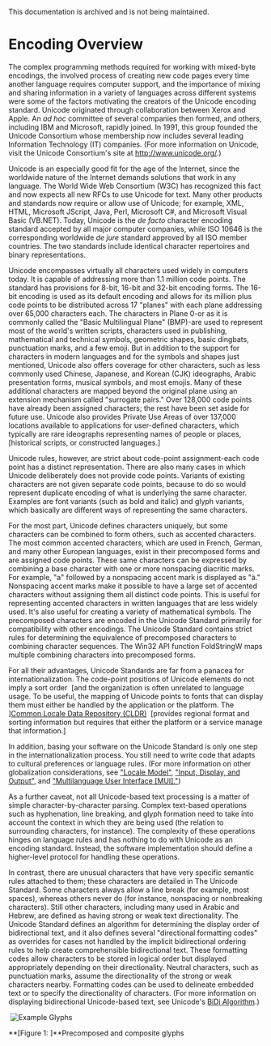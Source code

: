 This documentation is archived and is not being maintained.

# Encoding Overview

The complex programming methods required for working with mixed-byte encodings, the involved process of creating new code pages every time another language requires computer support, and the importance of mixing and sharing information in a variety of languages across different systems were some of the factors motivating the creators of the Unicode encoding standard. Unicode originated through collaboration between Xerox and Apple. An *ad hoc* committee of several companies then formed, and others, including IBM and Microsoft, rapidly joined. In 1991, this group founded the Unicode Consortium whose membership now includes several leading Information Technology (IT) companies. (For more information on Unicode, visit the Unicode Consortium's site at <http://www.unicode.org/>.)

Unicode is an especially good fit for the age of the Internet, since the worldwide nature of the Internet demands solutions that work in any language. The World Wide Web Consortium (W3C) has recognized this fact and now expects all new RFCs to use Unicode for text. Many other products and standards now require or allow use of Unicode; for example, XML, HTML, Microsoft JScript, Java, Perl, Microsoft C\#, and Microsoft Visual Basic (VB.NET). Today, Unicode is the *de facto* character encoding standard accepted by all major computer companies, while ISO 10646 is the corresponding worldwide *de jure* standard approved by all ISO member countries. The two standards include identical character repertoires and binary representations.

Unicode encompasses virtually all characters used widely in computers today. It is capable of addressing more than 1.1 million code points. The standard has provisions for 8-bit, 16-bit and 32-bit encoding forms. The 16-bit encoding is used as its default encoding and allows for its million plus code points to be distributed across 17 "planes" with each plane addressing over 65,000 characters each. The characters in Plane 0-or as it is commonly called the "Basic Multilingual Plane" (BMP)-are used to represent most of the world's written scripts, characters used in publishing, mathematical and technical symbols, geometric shapes, basic dingbats, punctuation marks, and a few emoji. But in addition to the support for characters in modern languages and for the symbols and shapes just mentioned, Unicode also offers coverage for other characters, such as less commonly used Chinese, Japanese, and Korean (CJK) ideographs, Arabic presentation forms, musical symbols, and most emojis. Many of these additional characters are mapped beyond the original plane using an extension mechanism called "surrogate pairs." Over 128,000 code points have already been assigned characters; the rest have been set aside for future use. Unicode also provides Private Use Areas of over 137,000 locations available to applications for user-defined characters, which typically are rare ideographs representing names of people or places, [historical scripts, or constructed languages.]

Unicode rules, however, are strict about code-point assignment-each code point has a distinct representation. There are also many cases in which Unicode deliberately does not provide code points. Variants of existing characters are not given separate code points, because to do so would represent duplicate encoding of what is underlying the same character. Examples are font variants (such as bold and italic) and glyph variants, which basically are different ways of representing the same characters.

For the most part, Unicode defines characters uniquely, but some characters can be combined to form others, such as accented characters. The most common accented characters, which are used in French, German, and many other European languages, exist in their precomposed forms and are assigned code points. These same characters can be expressed by combining a base character with one or more nonspacing diacritic marks. For example, "a" followed by a nonspacing accent mark is displayed as "à." Nonspacing accent marks make it possible to have a large set of accented characters without assigning them all distinct code points. This is useful for representing accented characters in written languages that are less widely used. It's also useful for creating a variety of mathematical symbols. The precomposed characters are encoded in the Unicode Standard primarily for compatibility with other encodings. The Unicode Standard contains strict rules for determining the equivalence of precomposed characters to combining character sequences. The Win32 API function FoldStringW maps multiple combining characters into precomposed forms. 

For all their advantages, Unicode Standards are far from a panacea for internationalization. The code-point positions of Unicode elements do not imply a sort order  [and the organization is often unrelated to language usage. To be useful, the mapping of Unicode points to fonts that can display them must either be handled by the application or the platform. The ][Common Locale Data Repository (CLDR)](http://cldr.unicode.org/)  [provides regional format and sorting information but requires that either the platform or a service manage that information.]

In addition, basing your software on the Unicode Standard is only one step in the internationalization process. You still need to write code that adapts to cultural preferences or language rules. (For more information on other globalization considerations, see ["Locale Model"](https://msdn.microsoft.com/en-us/goglobal/bb688121 "Locale Model"), ["Input, Display, and Output"](https://msdn.microsoft.com/en-us/goglobal/bb688132 "Input, Display, and Output"), and ["Multilanguage User Interface \[MUI\]."](https://msdn.microsoft.com/en-us/goglobal/bb688115 "Multilanguage User Interface [MUI]"))

As a further caveat, not all Unicode-based text processing is a matter of simple character-by-character parsing. Complex text-based operations such as hyphenation, line breaking, and glyph formation need to take into account the context in which they are being used (the relation to surrounding characters, for instance). The complexity of these operations hinges on language rules and has nothing to do with Unicode as an encoding standard. Instead, the software implementation should define a higher-level protocol for handling these operations.

In contrast, there are unusual characters that have very specific semantic rules attached to them; these characters are detailed in The Unicode Standard. Some characters always allow a line break (for example, most spaces), whereas others never do (for instance, nonspacing or nonbreaking characters). Still other characters, including many used in Arabic and Hebrew, are defined as having strong or weak text directionality. The Unicode Standard defines an algorithm for determining the display order of bidirectional text, and it also defines several "directional formatting codes" as overrides for cases not handled by the implicit bidirectional ordering rules to help create comprehensible bidirectional text. These formatting codes allow characters to be stored in logical order but displayed appropriately depending on their directionality. Neutral characters, such as punctuation marks, assume the directionality of the strong or weak characters nearby. Formatting codes can be used to delineate embedded text or to specify the directionality of characters. (For more information on displaying bidirectional Unicode-based text, see Unicode's [BiDi Algorithm](http://unicode.org/reports/tr9/).)

 ![Example Glyphs](/media/hubs/globalization/IC855516.png "Example Glyphs") 

**[Figure 1: ]**Precomposed and composite glyphs


